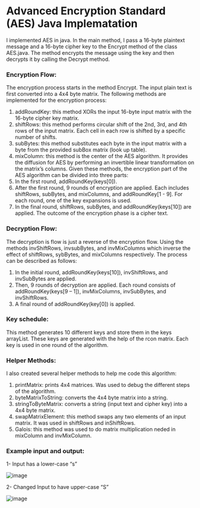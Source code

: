 # Advanced Encryption Standard (AES) Java Implematation

I implemented AES in java. In the main method, I pass a 16-byte plaintext message and a 16-byte cipher key to the Encrypt method of the class AES.java. The method encrypts the message using the key and then decrypts it by calling the Decrypt method.

### Encryption Flow:
The encryption process starts in the method Encrypt. The input plain text is first converted into a 4x4 byte matrix. The following methods are implemented for the encryption process:
1. addRoundKey: this method XORs the input 16-byte input matrix with the 16-byte cipher key matrix.
2. shiftRows: this method performs circular shift of the 2nd, 3rd, and 4th rows of the input matrix. Each cell in each row is shifted by a specific number of shifts.
3. subBytes: this method substitutes each byte in the input matrix with a byte from the provided subBox matrix (look up table).
4. mixColumn: this method is the center of the AES algorithm. It provides the diffusion for AES by performing an invertible linear transformation on the matrix’s columns.
Given these methods, the encryption part of the AES algorithm can be divided into three parts:
1. In the first round, addRoundKey(keys[0]).
2. After the first round, 9 rounds of encryption are applied. Each includes shiftRows, subBytes, and mixColumns, and addRoundKey[1 - 9]. For each round, one of the key expansions is used.
3. In the final round, shiftRows, subBytes, and addRoundKey(keys[10]) are applied.
The outcome of the encryption phase is a cipher text.

### Decryption Flow:
The decryption is flow is just a reverse of the encryption flow. Using the methods invShiftRows, invsubBytes, and invMixColumns which inverse the effect of shiftRows, sybBytes, and mixColumns respectively. The process can be described as follows:
1. In the initial round, addRoundKey(keys[10]), invShiftRows, and invSubBytes are applied.
2. Then, 9 rounds of decryption are applied. Each round consists of addRoundKey(keys[9 – 1]), invMixColumns, invSubBytes, and invShiftRows.
3. A final round of addRoundKey(key[0]) is applied.

### Key schedule:
This method generates 10 different keys and store them in the keys arrayList. These keys are generated with the help of the rcon matrix. Each key is used in one round of the algorithm.

### Helper Methods:
I also created several helper methods to help me code this algorithm:
1. printMatrix: prints 4x4 matrices. Was used to debug the different steps of the algorithm.
2. byteMatrixToString: converts the 4x4 byte matrix into a string.
3. stringToByteMatrix: converts a string (input text and cipher key) into a 4x4 byte matrix.
4. swapMatrixElement: this method swaps any two elements of an input matrix. It was used in shiftRows and inShiftRows.
5. Galois: this method was used to do matrix multiplication neded in mixColumn and invMixColumn.

### Example input and output:
1- Input has a lower-case “s”

![image](https://user-images.githubusercontent.com/57641878/170394107-f97b418d-784e-4ba0-9366-54e87aa4ad31.png)

2- Changed Input to have upper-case “S”

![image](https://user-images.githubusercontent.com/57641878/170394124-f48111b4-6c1f-4f01-87ad-628b5a99876b.png)

